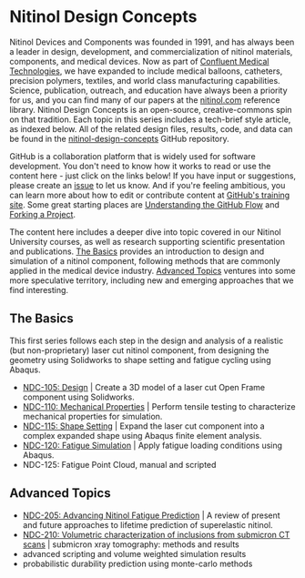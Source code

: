 Nitinol Design Concepts
=======================

Nitinol Devices and Components was founded in 1991, and has always been a leader in design, development, and commercialization of nitinol materials, components, and medical devices. Now as part of [Confluent Medical Technologies](https://confluentmedical.com), we have expanded to include medical balloons, catheters, precision polymers, textiles, and world class manufacturing capabilities. Science, publication, outreach, and education have always been a priority for us, and you can find many of our papers at the [nitinol.com](https://nitinol.com) reference library. Nitinol Design Concepts is an open-source, creative-commons spin on that tradition. Each topic in this series includes a tech-brief style article, as indexed below. All of the related design files, results, code, and data can be found in the [nitinol-design-concepts](https://github.com/cbonsig/nitinol-design-concepts) GitHub repository. 

GitHub is a collaboration platform that is widely used for software development. You don't need to know how it works to read or use the content here - just click on the links below! If you have input or suggestions, please create an [issue](https://guides.github.com/features/issues/) to let us know. And if you're feeling ambitious, you can learn more about how to edit or contribute content at [GitHub's training site](https://services.github.com/on-demand/). Some great starting places are [Understanding the GitHub Flow](https://guides.github.com/introduction/flow/) and [Forking a Project](https://guides.github.com/activities/forking/).

The content here includes a deeper dive into topic covered in our Nitinol University courses, as well as research supporting scientific presentation and publications. [The Basics](#the-basics) provides an introduction to design and simulation of a nitinol component, following methods that are commonly applied in the medical device industry. [Advanced Topics](#advanced-topics) ventures into some more speculative territory, including new and emerging approaches that we find interesting. 


## The Basics

This first series follows each step in the design and analysis of a realistic (but non-proprietary) laser cut nitinol component, from designing the geometry using Solidworks to shape setting and fatigue cycling using Abaqus.

* [NDC-105: Design](105-open-frame-design) \| Create a 3D model of a laser cut Open Frame component using Solidworks.
* [NDC-110: Mechanical Properties](110-material-characterization) \| Perform tensile testing to characterize mechanical properties for simulation.
* [NDC-115: Shape Setting](115-open-frame-shape-set) \| Expand the laser cut component into a complex expanded shape using Abaqus finite element analysis.
* [NDC-120: Fatigue Simulation](120-open-frame-fatigue) \| Apply fatigue loading conditions using Abaqus.
* NDC-125: Fatigue Point Cloud, manual and scripted

## Advanced Topics

* [NDC-205: Advancing Nitinol Fatigue Prediction](205-advancing-fatigue-prediction) \| A review of present and future approaches to lifetime prediction of superelastic nitinol.
* [NDC-210: Volumetric characterization of inclusions from submicron CT scans](210-xct-methods) \| submicron xray tomography: methods and results
* advanced scripting and volume weighted simulation results
* probabilistic durability prediction using monte-carlo methods

